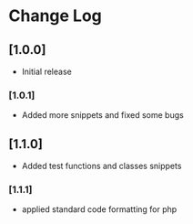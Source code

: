 # Change Log

## [1.0.0]

- Initial release

### [1.0.1]

- Added more snippets and fixed some bugs

## [1.1.0]

- Added test functions and classes snippets

### [1.1.1]

- applied standard code formatting for php